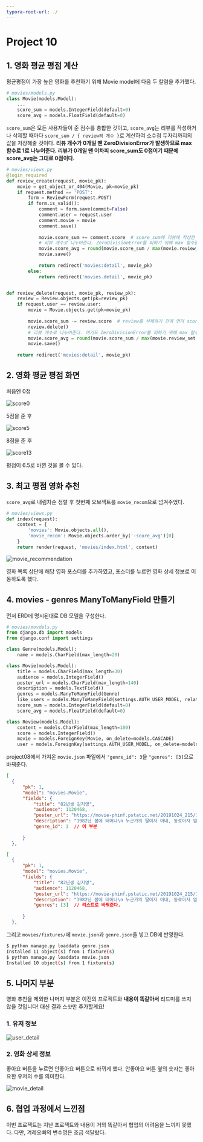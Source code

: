 ```yaml
---
typora-root-url: ./
---
```


# Project 10

## 1. 영화 평균 평점 계산

평균평점이 가장 높은 영화를 추천하기 위해 Movie model에 다음 두 칼럼을 추가했다.

```python
# movies/models.py
class Movie(models.Model):
    ...
    score_sum = models.IntegerField(default=0)
    score_avg = models.FloatField(default=0)
```

`score_sum`은 모든 사용자들이 준 점수를 총합한 것이고, `score_avg`는 리뷰를 작성하거나 삭제할 때마다 `score_sum / { review의 개수 }`로 계산하여 소수점 두자리까지의 값을 저장해줄 것이다. **리뷰 개수가 0개일 땐 ZeroDivisionError가 발생하므로 max 함수로 1로 나누어준다. 리뷰가 0개일 땐 어차피 score_sum도 0점이기 때문에 score_avg는 그대로 0점이다.**

```python
# movies/views.py
@login_required
def review_create(request, movie_pk):
    movie = get_object_or_404(Movie, pk=movie_pk)
    if request.method == 'POST':
        form = ReviewForm(request.POST)
        if form.is_valid():
            comment = form.save(commit=False)
            comment.user = request.user
            comment.movie = movie
            comment.save()
            
            movie.score_sum += comment.score  # score_sum에 리뷰에 작성한 점수를 더해주고
            # 리뷰 개수로 나누어준다. ZeroDivisionError를 피하기 위해 max 함수를 사용했다.
            movie.score_avg = round(movie.score_sum / max(movie.review_set.count(), 1), 2)
            movie.save()
            
            return redirect('movies:detail', movie_pk)
        else:
            return redirect('movies.detail', movie_pk)


def review_delete(request, movie_pk, review_pk):
    review = Review.objects.get(pk=review_pk)
    if request.user == review.user: 
        movie = Movie.objects.get(pk=movie_pk)
        
        movie.score_sum -= review.score  # review를 삭제하기 전에 먼저 score_sum에서 빼주고
        review.delete()
        # 리뷰 개수로 나누어준다. 여기도 ZeroDivisionError를 피하기 위해 max 함수를 사용했다.
        movie.score_avg = round(movie.score_sum / max(movie.review_set.count(), 1), 2)
        movie.save()
        
    return redirect('movies:detail', movie_pk)
```

## 2. 영화 평균 평점 화면

처음엔 0점

![score0](/images/score0.PNG)

5점을 준 후

![score5](/images/score5.PNG)

8점을 준 후

![score13](/images/score13.PNG)

평점이 6.5로 바뀐 것을 볼 수 있다.

## 3. 최고 평점 영화 추천

`score_avg`로 내림차순 정렬 후 첫번째 오브젝트를 `movie_recom`으로 넘겨주었다.

```python
# movies/views.py
def index(request):
    context = {
        'movies': Movie.objects.all(),
        'movie_recom': Movie.objects.order_by('-score_avg')[0]
    }
    return render(request, 'movies/index.html', context)
```

![movie_recommendation](/images/movie_recommendation.PNG)

영화 목록 상단에 해당 영화 포스터를 추가하였고, 포스터를 누르면 영화 상세 정보로 이동하도록 했다.

## 4. movies - genres ManyToManyField 만들기

먼저 ERD에 명시된대로 DB 모델을 구성한다.

```python
# movies/movdels.py
from django.db import models
from django.conf import settings

class Genre(models.Model):
    name = models.CharField(max_length=20)

class Movie(models.Model):
    title = models.CharField(max_length=30)
    audience = models.IntegerField()
    poster_url = models.CharField(max_length=140)
    description = models.TextField()
    genres = models.ManyToManyField(Genre)
    like_users = models.ManyToManyField(settings.AUTH_USER_MODEL, related_name='like_movies')
    score_sum = models.IntegerField(default=0)
    score_avg = models.FloatField(default=0)

class Review(models.Model):
    content = models.CharField(max_length=100)
    score = models.IntegerField()
    movie = models.ForeignKey(Movie, on_delete=models.CASCADE)
    user = models.ForeignKey(settings.AUTH_USER_MODEL, on_delete=models.CASCADE)
```

project08에서 가져온 `movie.json` 파일에서 `"genre_id": 3`을 `"genres": [3]`으로 바꿔준다.

```json
[
  {
      "pk": 1,
      "model": "movies.Movie",
      "fields": {
          "title": "82년생 김지영",
          "audience": 1120468,
          "poster_url": "https://movie-phinf.pstatic.net/20191024_215/1571900079078PNazL_JPEG/movie_image.jpg",
          "description": "1982년 봄에 태어나\n 누군가의 딸이자 아내, 동료이자 엄마로\n 2019년 오늘을 살아가는 ‘지영’(정유미).\n 때론 어딘가 갇힌 듯 답답하기도 하지만\n 남편 ‘대현’(공유)과 사랑스러운 딸\n 그리고 자주 만나지 못해도 항상 든든한 가족들이 ‘지영’에겐 큰 힘이다. \n 하지만 언젠가부터 마치 다른 사람이 된 것처럼 말하는 ‘지영’.\n ‘대현’은 아내가 상처 입을까 두려워 그 사실을 털어놓지 못하고\n ‘지영’은 이런 ‘대현’에게 언제나 “괜찮다”라며 웃어 보이기만 하는데…\n 모두가 알지만 아무도 몰랐던\n 당신과 나의 이야기",
          "genre_id": 3  // 이 부분
           
      }
  },
```

```json
[
  {
      "pk": 1,
      "model": "movies.Movie",
      "fields": {
          "title": "82년생 김지영",
          "audience": 1120468,
          "poster_url": "https://movie-phinf.pstatic.net/20191024_215/1571900079078PNazL_JPEG/movie_image.jpg",
          "description": "1982년 봄에 태어나\n 누군가의 딸이자 아내, 동료이자 엄마로\n 2019년 오늘을 살아가는 ‘지영’(정유미).\n 때론 어딘가 갇힌 듯 답답하기도 하지만\n 남편 ‘대현’(공유)과 사랑스러운 딸\n 그리고 자주 만나지 못해도 항상 든든한 가족들이 ‘지영’에겐 큰 힘이다. \n 하지만 언젠가부터 마치 다른 사람이 된 것처럼 말하는 ‘지영’.\n ‘대현’은 아내가 상처 입을까 두려워 그 사실을 털어놓지 못하고\n ‘지영’은 이런 ‘대현’에게 언제나 “괜찮다”라며 웃어 보이기만 하는데…\n 모두가 알지만 아무도 몰랐던\n 당신과 나의 이야기",
          "genres": [3]  // 리스트로 바꿔준다.
           
      }
  },
```

그리고 `movies/fixtures/`에 `movie.json`과 `genre.json`을 넣고 DB에 반영한다.

```bash
$ python manage.py loaddata genre.json
Installed 11 object(s) from 1 fixture(s)
$ python manage.py loaddata movie.json
Installed 10 object(s) from 1 fixture(s)
```



## 5. 나머지 부분

영화 추천을 제외한 나머지 부분은 이전의 프로젝트와 **내용이 똑같아서** 리드미를 쓰지 않을 것입니다! 대신 결과 스샷만 추가할게요!

### 1. 유저 정보

![user_detail](/images/user_detail.PNG)

### 2. 영화 상세 정보

좋아요 버튼을 누르면 안좋아요 버튼으로 바뀌게 했다. 안좋아요 버튼 옆의 숫자는 좋아요한 유저의 수를 의미한다.

![movie_detail](/images/movie_detail.png)

## 6. 협업 과정에서 느낀점

이번 프로젝트는 지난 프로젝트와 내용이 거의 똑같아서 협업의 어려움을 느끼지 못했다. 다만, 겨레오빠의 변수명은 조금 색달랐다.